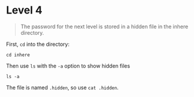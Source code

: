 # Level 4

> The password for the next level is stored in a hidden file in the inhere directory.

First, `cd` into the directory:

```cd inhere```

Then use `ls` with the `-a` option to show hidden files

```ls -a```

The file is named `.hidden`, so use `cat .hidden`.
